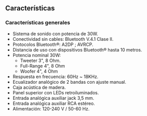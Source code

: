 ## Características

### Características generales

- Sistema de sonido con potencia de 30W.
- Conectividad sin cables: Bluetooth V.4.1 Clase II.
- Protocolos Bluetooth®: A2DP ; AVRCP.
- Distancia de uso con dispositivos Bluetooth®  hasta 10 metros.
- Potencia nominal 30W:
  - Tweeter 3", 8 Ohm.
  - Full-Range 4", 8 Ohm
  - Woofer 4", 4 Ohm
- Respuesta en frecuencia: 60Hz ~ 18KHz.
- Ecualizador analógico de 2 bandas con ajuste manual.
- Caja acústica de madera.
- Panel superior con LEDs retroiluminados.
- Entrada analógica auxiliar jack 3,5 mm.
- Entrada analógica auxiliar RCA estéreo.
- Alimentación: 120-240 V / 50-60 Hz.
